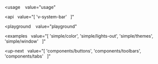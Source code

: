 <usage
   value="usage"
></usage>

<api
  value="[
  'v-system-bar'
  ]"
></api>

<playground
   value="playground"
></playground>

<examples
  value="[
  'simple/color',
  'simple/lights-out',
  'simple/themes',
  'simple/window'
  ]"
></examples>

<up-next
  value="[
  'components/buttons',
  'components/toolbars',
  'components/tabs'
  ]"
></up-next>